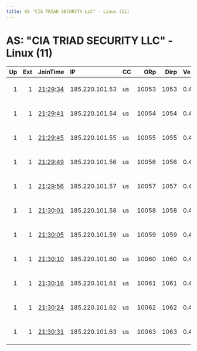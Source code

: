 ```yaml
---
title: AS "CIA TRIAD SECURITY LLC" - Linux (11)
---
```


# AS: "CIA TRIAD SECURITY LLC" - Linux (11)

|   Up |   Ext | JoinTime                                                                                            | IP             | CC   |   ORp |   Dirp | Version   | Contact                   | Nickname      |   eFamMembers |
|-----:|------:|:----------------------------------------------------------------------------------------------------|:---------------|:-----|------:|-------:|:----------|:--------------------------|:--------------|--------------:|
|    1 |     1 | [21:29:34](https://metrics.torproject.org/rs.html#details/E76FA8203C0B1FD3F2B13BC316E0ABBA9C560D11) | 185.220.101.53 | us   | 10053 |   1053 | 0.4.5.10  | abuse@for-privacy.net ema | ForPrivacyNET |             1 |
|    1 |     1 | [21:29:41](https://metrics.torproject.org/rs.html#details/5B326DC8FCBFE2BBBCE2806398E57B6D05539EC1) | 185.220.101.54 | us   | 10054 |   1054 | 0.4.5.10  | abuse@for-privacy.net ema | ForPrivacyNET |             1 |
|    1 |     1 | [21:29:45](https://metrics.torproject.org/rs.html#details/8CDF4A75AE7631A015E020CFF9DCE9536CE4C56B) | 185.220.101.55 | us   | 10055 |   1055 | 0.4.5.10  | abuse@for-privacy.net ema | ForPrivacyNET |             1 |
|    1 |     1 | [21:29:49](https://metrics.torproject.org/rs.html#details/E0EC6DB18CA367FE6D8478D32D760346E1C43F15) | 185.220.101.56 | us   | 10056 |   1056 | 0.4.5.10  | abuse@for-privacy.net ema | ForPrivacyNET |             1 |
|    1 |     1 | [21:29:56](https://metrics.torproject.org/rs.html#details/39AB5907ECDCFC754E970C0FA132D29240ED0FB1) | 185.220.101.57 | us   | 10057 |   1057 | 0.4.5.10  | abuse@for-privacy.net ema | ForPrivacyNET |             1 |
|    1 |     1 | [21:30:01](https://metrics.torproject.org/rs.html#details/3AF7BEF727941B4B9034DE085807CEAB454D532B) | 185.220.101.58 | us   | 10058 |   1058 | 0.4.5.10  | abuse@for-privacy.net ema | ForPrivacyNET |             1 |
|    1 |     1 | [21:30:05](https://metrics.torproject.org/rs.html#details/6E16D38C5AC170E5608817B66625C5F34F21D96E) | 185.220.101.59 | us   | 10059 |   1059 | 0.4.5.10  | abuse@for-privacy.net ema | ForPrivacyNET |             1 |
|    1 |     1 | [21:30:10](https://metrics.torproject.org/rs.html#details/F9772AC8B57100C0D2BBA8F4DA5956C3F193980E) | 185.220.101.60 | us   | 10060 |   1060 | 0.4.5.10  | abuse@for-privacy.net ema | ForPrivacyNET |             1 |
|    1 |     1 | [21:30:16](https://metrics.torproject.org/rs.html#details/5E224061F0E4721429027A130DB607F4FDD0DFE5) | 185.220.101.61 | us   | 10061 |   1061 | 0.4.5.10  | abuse@for-privacy.net ema | ForPrivacyNET |             1 |
|    1 |     1 | [21:30:24](https://metrics.torproject.org/rs.html#details/BC06A4AE847DDC23FD63082E388BB30924DAB4B6) | 185.220.101.62 | us   | 10062 |   1062 | 0.4.5.10  | abuse@for-privacy.net ema | ForPrivacyNET |             1 |
|    1 |     1 | [21:30:31](https://metrics.torproject.org/rs.html#details/A8A74BD885162B23FBA5DB62FBF1D6919C61AB56) | 185.220.101.63 | us   | 10063 |   1063 | 0.4.5.10  | abuse@for-privacy.net ema | ForPrivacyNET |             1 |
